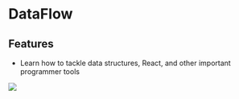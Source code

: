 # DataFlow 

## Features

- Learn how to tackle data structures, React, and other important programmer tools

![](/dataflow5.gif)
